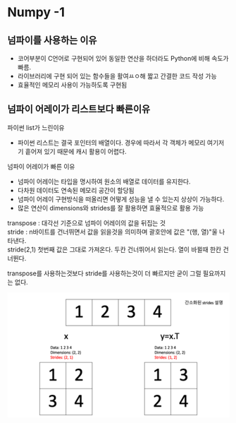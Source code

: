 # Numpy -1
## 넘파이를 사용하는 이유
- 코어부분이 C언어로 구현되어 있어 동일한 연산을 하더라도 
Python에 비해 속도가 빠름.
- 라이브러리에 구현 되어 있는 함수들을 활여ㅛㅇ해 짧고 간결한 코드 작성 가능
- 효율적인 메모리 사용이 가능하도록 구현됨

## 넘파이 어레이가 리스트보다 빠른이유
파이썬 list가 느린이유
- 파이썬 리스트는 결국 포인터의 배열이다. 경우에 따라서 각 객체가 메모리 여기저기 흩어져 있기 때문에 캐시 활용이 어렵다.

넘파이 어레이가 빠른 이유
- 넘파이 어레이는 타입을 명시하여 원소의 배열로 데이터를 유지한다.
- 다차원 데이터도 연속된 메모리 공간이 할당됨
- 넘파이 어레이 구현방식을 떠올리면 어떻게 성능을 낼 수 있는지 상상이 가능하다.
- 많은 연산이 dimensions와 strides를 잘 활용하면 효율적으로 활용 가능

transpose : 대각선 기준으로 넘파이 어레이의 값을 뒤집는 것
<br>stride : n바이트를 건너뛰면서 값을 읽을것을 의미하며 괄호안에 값은 "(행, 열)"울 나타낸다.
<br>stride(2,1) 첫번째 값은 그대로 가져온다. 두칸 건너뛰어서 읽는다. 열이 바뀔때 한칸 건너뛴다.

transpose를 사용하는것보다 stride를 사용하는것이 더 빠르지만 굳이 그럴 필요까지는 없다.

![img_4.png](img_4.png)
